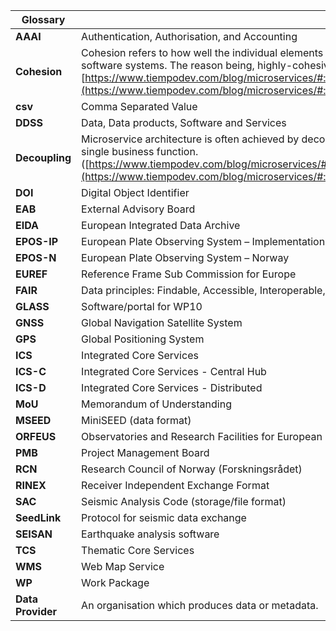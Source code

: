 | Glossary | |
|--|--|
| **AAAI** | Authentication, Authorisation, and Accounting |Infrastructure
| **Cohesion** | Cohesion refers to how well the individual elements within an application work together. As a general rule, developers should aim to build loosely-coupled, highly-cohesive software systems. The reason being, highly-cohesive systems tend to be more robust, reliable, and reusable than those with low cohesion.<br>[https://www.tiempodev.com/blog/microservices/#:\~:text=Microservice%20architecture%20is%20often%20achieved,language%2Dagnostic%20APIs%20like%20REST](https://www.tiempodev.com/blog/microservices/#:\~:text=Microservice%20architecture%20is%20often%20achieved,language%2Dagnostic%20APIs%20like%20REST)) |
| **csv** |Comma Separated Value |
| **DDSS** | Data, Data products, Software and Services |
| **Decoupling** | Microservice architecture is often achieved by decoupling a monolithic application into independent modules that each contain the components necessary to execute a single business function. <br>([https://www.tiempodev.com/blog/microservices/#:\~:text=Microservice%20architecture%20is%20often%20achieved,language%2Dagnostic%20APIs%20like%20REST](https://www.tiempodev.com/blog/microservices/#:\~:text=Microservice%20architecture%20is%20often%20achieved,language%2Dagnostic%20APIs%20like%20REST)) |
| **DOI** | Digital Object Identifier |
| **EAB** | External Advisory Board |
| **EIDA** | European Integrated Data Archive |
| **EPOS-IP** | European Plate Observing System – Implementation Phase |
| **EPOS-N** | European Plate Observing System – Norway |
| **EUREF** | Reference Frame Sub Commission for Europe |
| **FAIR** | Data principles: Findable, Accessible, Interoperable, Reusable |
| **GLASS** | Software/portal for WP10 |
| **GNSS** | Global Navigation Satellite System |
| **GPS** | Global Positioning System |
| **ICS** | Integrated Core Services |
| **ICS-C** | Integrated Core Services - Central Hub |
| **ICS-D** | Integrated Core Services - Distributed |
| **MoU** | Memorandum of Understanding |
| **MSEED** | MiniSEED (data format) |
| **ORFEUS** | Observatories and Research Facilities for European Seismology |
| **PMB** | Project Management Board |
| **RCN** | Research Council of Norway (Forskningsrådet) |
| **RINEX** | Receiver Independent Exchange Format |
| **SAC** | Seismic Analysis Code (storage/file format) |
| **SeedLink** | Protocol for seismic data exchange |
| **SEISAN** | Earthquake analysis software |
| **TCS** | Thematic Core Services |
| **WMS** | Web Map Service |
| **WP** | Work Package |
| **Data Provider** | An organisation which produces data or metadata. |
